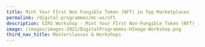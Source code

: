 ```yaml
---
title: Mint Your FIrst Non Fungible Token (NFT) in Top Marketplaces
permalink: /digital-programmes/mc-ws/nft
description: SIRS Workshop - Mint Your FIrst Non-Fungible Token (NFT) in Top Marketplaces
image: /images/images-2021/DigitalProgrammes-HImage-Workshop.png
third_nav_title: Masterclasses & Workshops
---
```

